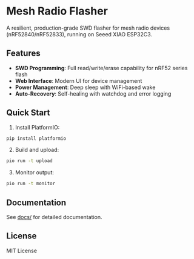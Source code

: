# Mesh Radio Flasher

A resilient, production-grade SWD flasher for mesh radio devices (nRF52840/nRF52833), running on Seeed XIAO ESP32C3.

## Features

- **SWD Programming**: Full read/write/erase capability for nRF52 series flash
- **Web Interface**: Modern UI for device management
- **Power Management**: Deep sleep with WiFi-based wake
- **Auto-Recovery**: Self-healing with watchdog and error logging

## Quick Start

1. Install PlatformIO:
```bash
pip install platformio
```

2. Build and upload:
```bash
pio run -t upload
```

3. Monitor output:
```bash
pio run -t monitor
```

## Documentation

See [docs/](docs/) for detailed documentation.

## License

MIT License
